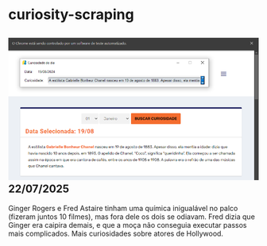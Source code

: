 # curiosity-scraping
![Budget](./execucao.png)
22/07/2025
-
Ginger Rogers e Fred Astaire tinham uma química inigualável no palco (fizeram juntos 10 filmes), mas fora dele os dois se odiavam. Fred dizia que Ginger era caipira demais, e que a moça não conseguia executar passos mais complicados. Mais curiosidades sobre atores de Hollywood.
